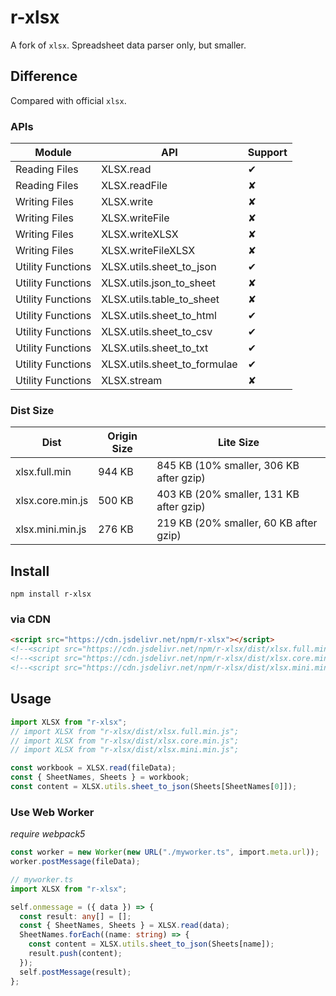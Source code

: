 # r-xlsx

A fork of `xlsx`. Spreadsheet data parser only, but smaller.

## Difference

Compared with official `xlsx`.

### APIs

| Module            | API                          | Support |
| ----------------- | ---------------------------- | ------- |
| Reading Files     | XLSX.read                    | ✔      |
| Reading Files     | XLSX.readFile                | ✘       |
| Writing Files     | XLSX.write                   | ✘       |
| Writing Files     | XLSX.writeFile               | ✘       |
| Writing Files     | XLSX.writeXLSX               | ✘       |
| Writing Files     | XLSX.writeFileXLSX           | ✘       |
| Utility Functions | XLSX.utils.sheet_to_json     | ✔      |
| Utility Functions | XLSX.utils.json_to_sheet     | ✘       |
| Utility Functions | XLSX.utils.table_to_sheet    | ✘       |
| Utility Functions | XLSX.utils.sheet_to_html     | ✔      |
| Utility Functions | XLSX.utils.sheet_to_csv      | ✔      |
| Utility Functions | XLSX.utils.sheet_to_txt      | ✔      |
| Utility Functions | XLSX.utils.sheet_to_formulae | ✔      |
| Utility Functions | XLSX.stream                  | ✘       |

### Dist Size

| Dist             | Origin Size | Lite Size                               |
| ---------------- | ----------- | --------------------------------------- |
| xlsx.full.min    | 944 KB      | 845 KB (10% smaller, 306 KB after gzip) |
| xlsx.core.min.js | 500 KB      | 403 KB (20% smaller, 131 KB after gzip) |
| xlsx.mini.min.js | 276 KB      | 219 KB (20% smaller, 60 KB after gzip)  |

## Install

```
npm install r-xlsx
```

### via CDN

```html
<script src="https://cdn.jsdelivr.net/npm/r-xlsx"></script>
<!--<script src="https://cdn.jsdelivr.net/npm/r-xlsx/dist/xlsx.full.min.js"></script>-->
<!--<script src="https://cdn.jsdelivr.net/npm/r-xlsx/dist/xlsx.core.min.js"></script>-->
<!--<script src="https://cdn.jsdelivr.net/npm/r-xlsx/dist/xlsx.mini.min.js"></script>-->
```

## Usage

```ts
import XLSX from "r-xlsx";
// import XLSX from "r-xlsx/dist/xlsx.full.min.js";
// import XLSX from "r-xlsx/dist/xlsx.core.min.js";
// import XLSX from "r-xlsx/dist/xlsx.mini.min.js";

const workbook = XLSX.read(fileData);
const { SheetNames, Sheets } = workbook;
const content = XLSX.utils.sheet_to_json(Sheets[SheetNames[0]]);
```

### Use Web Worker

*require webpack5*

```ts
const worker = new Worker(new URL("./myworker.ts", import.meta.url));
worker.postMessage(fileData);
```

```ts
// myworker.ts
import XLSX from "r-xlsx";

self.onmessage = ({ data }) => {
  const result: any[] = [];
  const { SheetNames, Sheets } = XLSX.read(data);
  SheetNames.forEach((name: string) => {
    const content = XLSX.utils.sheet_to_json(Sheets[name]);
    result.push(content);
  });
  self.postMessage(result);
};
```
